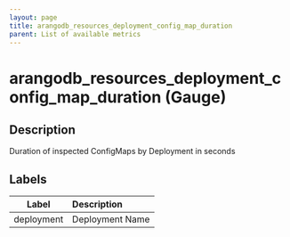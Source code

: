 ```yaml
---
layout: page
title: arangodb_resources_deployment_config_map_duration
parent: List of available metrics
---
```


# arangodb_resources_deployment_config_map_duration (Gauge)

## Description

Duration of inspected ConfigMaps by Deployment in seconds

## Labels

| Label | Description |
|:---:|:--- |
| deployment | Deployment Name |
